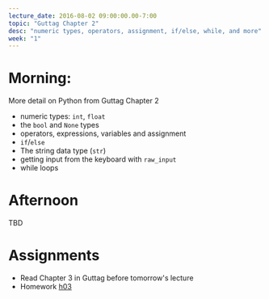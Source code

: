 ```yaml
---
lecture_date: 2016-08-02 09:00:00.00-7:00
topic: "Guttag Chapter 2"
desc: "numeric types, operators, assignment, if/else, while, and more"
week: "1"
---
```



# Morning:

More detail on Python from Guttag Chapter 2
* numeric types: `int`, `float`
* the `bool` and `None` types
* operators, expressions, variables and assignment
* `if`/`else`
* The string data type (`str`)
* getting input from the keyboard with `raw_input`
* while loops


# Afternoon

TBD

# Assignments

* Read Chapter 3 in Guttag before tomorrow's lecture
* Homework [h03](/hwk/h03)

